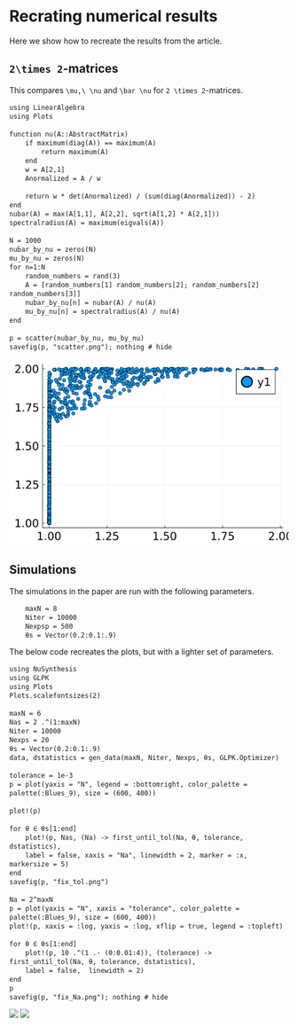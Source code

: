 # Recrating numerical results

Here we show how to recreate the results from the article.
## ``2\times 2``-matrices
This compares ``\mu,\ \nu`` and ``\bar \nu`` for ``2 \times 2``-matrices.
```@example
using LinearAlgebra
using Plots

function nu(A::AbstractMatrix)
    if maximum(diag(A)) == maximum(A)
        return maximum(A)
    end
    w = A[2,1]
    Anormalized = A / w

    return w * det(Anormalized) / (sum(diag(Anormalized)) - 2)
end
nubar(A) = max(A[1,1], A[2,2], sqrt(A[1,2] * A[2,1]))
spectralradius(A) = maximum(eigvals(A))

N = 1000
nubar_by_nu = zeros(N)
mu_by_nu = zeros(N)
for n=1:N
    random_numbers = rand(3)
    A = [random_numbers[1] random_numbers[2]; random_numbers[2] random_numbers[3]]
    nubar_by_nu[n] = nubar(A) / nu(A)
    mu_by_nu[n] = spectralradius(A) / nu(A)
end

p = scatter(nubar_by_nu, mu_by_nu)
savefig(p, "scatter.png"); nothing # hide
```

![](scatter.png)

## Simulations
The simulations in the paper are run with the following parameters.
```
    maxN = 8
    Niter = 10000
    Nexpsp = 500
    θs = Vector(0.2:0.1:.9)
```

The below code recreates the plots, but with a lighter set of parameters.

```@example
using NuSynthesis
using GLPK
using Plots
Plots.scalefontsizes(2)

maxN = 6
Nas = 2 .^(1:maxN)
Niter = 10000
Nexps = 20
θs = Vector(0.2:0.1:.9)
data, dstatistics = gen_data(maxN, Niter, Nexps, θs, GLPK.Optimizer)

tolerance = 1e-3
p = plot(yaxis = "N", legend = :bottomright, color_palette = palette(:Blues_9), size = (600, 400))

plot!(p)

for θ ∈ θs[1:end]
    plot!(p, Nas, (Na) -> first_until_tol(Na, θ, tolerance, dstatistics), 
    label = false, xaxis = "Na", linewidth = 2, marker = :x, markersize = 5)
end
savefig(p, "fix_tol.png")

Na = 2^maxN
p = plot(yaxis = "N", xaxis = "tolerance", color_palette = palette(:Blues_9), size = (600, 400))
plot!(p, xaxis = :log, yaxis = :log, xflip = true, legend = :topleft)

for θ ∈ θs[1:end]
    plot!(p, 10 .^(1 .- (0:0.01:4)), (tolerance) -> first_until_tol(Na, θ, tolerance, dstatistics), 
    label = false,  linewidth = 2)
end
p
savefig(p, "fix_Na.png"); nothing # hide
```

![](fix_tol.png)
![](fix_Na.png)

